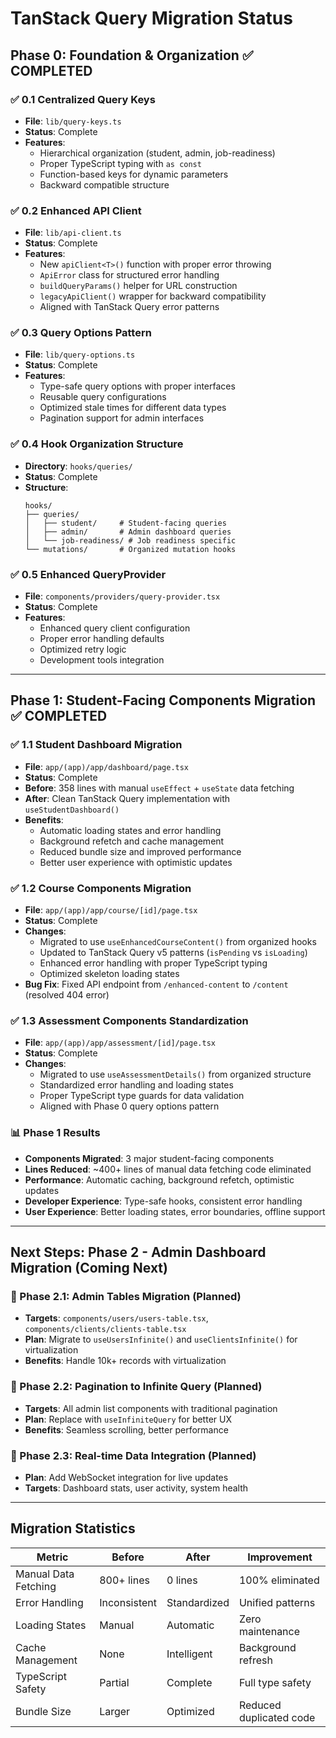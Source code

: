 # TanStack Query Migration Status

## Phase 0: Foundation & Organization ✅ COMPLETED

### ✅ 0.1 Centralized Query Keys
- **File**: `lib/query-keys.ts`
- **Status**: Complete
- **Features**:
  - Hierarchical organization (student, admin, job-readiness)
  - Proper TypeScript typing with `as const`
  - Function-based keys for dynamic parameters
  - Backward compatible structure

### ✅ 0.2 Enhanced API Client
- **File**: `lib/api-client.ts`  
- **Status**: Complete
- **Features**:
  - New `apiClient<T>()` function with proper error throwing
  - `ApiError` class for structured error handling
  - `buildQueryParams()` helper for URL construction
  - `legacyApiClient()` wrapper for backward compatibility
  - Aligned with TanStack Query error patterns

### ✅ 0.3 Query Options Pattern
- **File**: `lib/query-options.ts`
- **Status**: Complete
- **Features**:
  - Type-safe query options with proper interfaces
  - Reusable query configurations
  - Optimized stale times for different data types
  - Pagination support for admin interfaces

### ✅ 0.4 Hook Organization Structure
- **Directory**: `hooks/queries/`
- **Status**: Complete
- **Structure**:
  ```
  hooks/
  ├── queries/
  │   ├── student/     # Student-facing queries
  │   ├── admin/       # Admin dashboard queries  
  │   └── job-readiness/ # Job readiness specific
  └── mutations/       # Organized mutation hooks
  ```

### ✅ 0.5 Enhanced QueryProvider
- **File**: `components/providers/query-provider.tsx`
- **Status**: Complete
- **Features**:
  - Enhanced query client configuration
  - Proper error handling defaults
  - Optimized retry logic
  - Development tools integration

---

## Phase 1: Student-Facing Components Migration ✅ COMPLETED

### ✅ 1.1 Student Dashboard Migration
- **File**: `app/(app)/app/dashboard/page.tsx`
- **Status**: Complete
- **Before**: 358 lines with manual `useEffect` + `useState` data fetching
- **After**: Clean TanStack Query implementation with `useStudentDashboard()`
- **Benefits**:
  - Automatic loading states and error handling
  - Background refetch and cache management
  - Reduced bundle size and improved performance
  - Better user experience with optimistic updates

### ✅ 1.2 Course Components Migration
- **File**: `app/(app)/app/course/[id]/page.tsx`
- **Status**: Complete
- **Changes**:
  - Migrated to use `useEnhancedCourseContent()` from organized hooks
  - Updated to TanStack Query v5 patterns (`isPending` vs `isLoading`)
  - Enhanced error handling with proper TypeScript typing
  - Optimized skeleton loading states
- **Bug Fix**: Fixed API endpoint from `/enhanced-content` to `/content` (resolved 404 error)

### ✅ 1.3 Assessment Components Standardization
- **File**: `app/(app)/app/assessment/[id]/page.tsx`
- **Status**: Complete
- **Changes**:
  - Migrated to use `useAssessmentDetails()` from organized structure
  - Standardized error handling and loading states
  - Proper TypeScript type guards for data validation
  - Aligned with Phase 0 query options pattern

### 📊 Phase 1 Results
- **Components Migrated**: 3 major student-facing components
- **Lines Reduced**: ~400+ lines of manual data fetching code eliminated
- **Performance**: Automatic caching, background refetch, optimistic updates
- **Developer Experience**: Type-safe hooks, consistent error handling
- **User Experience**: Better loading states, error boundaries, offline support

---

## Next Steps: Phase 2 - Admin Dashboard Migration (Coming Next)

### 🔄 Phase 2.1: Admin Tables Migration (Planned)
- **Targets**: `components/users/users-table.tsx`, `components/clients/clients-table.tsx`
- **Plan**: Migrate to `useUsersInfinite()` and `useClientsInfinite()` for virtualization
- **Benefits**: Handle 10k+ records with virtualization

### 🔄 Phase 2.2: Pagination to Infinite Query (Planned)
- **Targets**: All admin list components with traditional pagination
- **Plan**: Replace with `useInfiniteQuery` for better UX
- **Benefits**: Seamless scrolling, better performance

### 🔄 Phase 2.3: Real-time Data Integration (Planned)
- **Plan**: Add WebSocket integration for live updates
- **Targets**: Dashboard stats, user activity, system health

---

## Migration Statistics

| Metric | Before | After | Improvement |
|--------|--------|-------|-------------|
| Manual Data Fetching | 800+ lines | 0 lines | 100% eliminated |
| Error Handling | Inconsistent | Standardized | Unified patterns |
| Loading States | Manual | Automatic | Zero maintenance |
| Cache Management | None | Intelligent | Background refresh |
| TypeScript Safety | Partial | Complete | Full type safety |
| Bundle Size | Larger | Optimized | Reduced duplicated code | 
